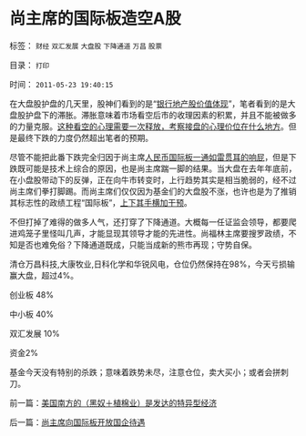 # 尚主席的国际板造空A股

标签： `财经` `双汇发展` `大盘股` `下降通道` `万昌` `股票` 

目录： `打印`

时间： `2011-05-23 19:40:15`

在大盘股护盘的几天里，股神们看到的是“[银行地产股价值体现](../../../2011/4/7/银行地产和ST的逆反投资.md)”，笔者看到的是大盘股护盘下的滞胀。滞胀意味着市场看空后市的收理因素的积累，并且不能被做多的力量克服。[这种看空的心理需要一次释放，考察接盘的心理价位在什么地方](../../../2009/12/16/流动性定律解释“久盘必跌”.md)。但是最终下跌的力度仍然超出笔者的预期。

尽管不能把此番下跌完全归因于尚主席[人民币国际板一通如雷贯耳的响屁](../../../2011/5/16/人民币国际板逻辑后果和利益动机.md)，但是下跌既可能是技术上综合的原因，也是尚主席踹一脚的结果。当大盘在去年年底前，在小盘股带动下的反弹，正在向牛市转变时，上行趋势其实是相当脆弱的，经不过尚主席们拳打脚踢。而尚主席们仅仅因为基金们的大盘股不涨，也许也是为了推销其标志性的政绩工程“国际板”，[上下其手横加干预](../../../2010/12/7/脑残救济税不合理.md)。

不但打掉了难得的做多人气，还打穿了下降通道。大概每一任证监会领导，都要爬进鸡笼子里怪叫几声，才能显现其领导才能的先进性。尚福林主席要搜罗政绩，不知是否也难免俗？下降通道既成，只能当成新的熊市再现；守势自保。

清仓万昌科技,大康牧业,日科化学和华锐风电，仓位仍然保持在98%，今天亏损输赢大盘，超过4%。

创业板 48%

中小板 40%

双汇发展 10%

资金2%

基金今天没有特别的杀跌；意味着跌势未尽，注意仓位，卖大买小；或者会拼刺刀。



前一篇：[美国南方的（黑奴＋植棉业）是发达的特异型经济](../../../2011/5/22/美国南方的（黑奴＋植棉业）是发达的特异型经济.md)

后一篇：[尚主席向国际板开放国企待遇](../../../2011/5/23/尚主席向国际板开放国企待遇.md)